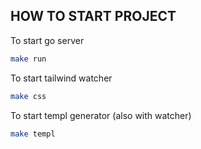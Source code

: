 ## HOW TO START PROJECT


To start go server
```bash
make run
```

To start tailwind watcher
```bash
make css
```

To start templ generator (also with watcher)
```bash
make templ
```